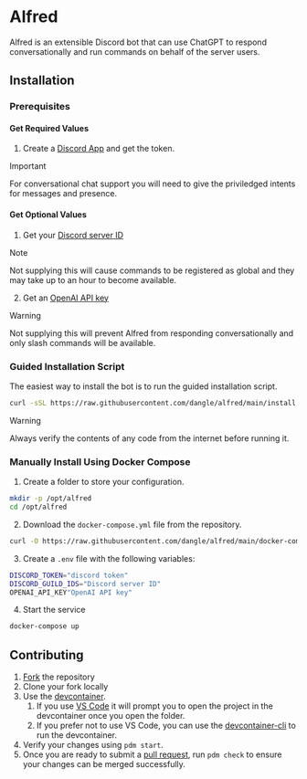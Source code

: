 # Alfred

Alfred is an extensible Discord bot that can use ChatGPT to respond conversationally and run commands on behalf of the server users.

## Installation

### Prerequisites

#### Get Required Values
1. Create a [Discord App](https://discord.com/developers/docs/quick-start/getting-started) and get the token.

  > [!IMPORTANT]
  > For conversational chat support you will need to give the priviledged intents for messages and presence.

#### Get Optional Values
1. Get your [Discord server ID](https://support.discord.com/hc/en-us/articles/206346498-Where-can-I-find-my-User-Server-Message-ID)

  > [!NOTE]
  > Not supplying this will cause commands to be registered as global and they may take up to an hour to become available.

2. Get an [OpenAI API key](https://help.openai.com/en/articles/4936850-where-do-i-find-my-openai-api-key)

  > [!WARNING]
  > Not supplying this will prevent Alfred from responding conversationally and only slash commands will be available.

### Guided Installation Script

The easiest way to install the bot is to run the guided installation script.

```sh
curl -sSL https://raw.githubusercontent.com/dangle/alfred/main/install.sh | sudo bash
```

  > [!WARNING]
  > Always verify the contents of any code from the internet before running it.

### Manually Install Using Docker Compose

1. Create a folder to store your configuration.

```sh
mkdir -p /opt/alfred
cd /opt/alfred
```

2. Download the `docker-compose.yml` file from the repository.

```sh
curl -O https://raw.githubusercontent.com/dangle/alfred/main/docker-compose.yml
```

3. Create a `.env` file with the following variables:

```sh filename=".env"
DISCORD_TOKEN="discord token"
DISCORD_GUILD_IDS="Discord server ID"
OPENAI_API_KEY"OpenAI API key"
```

4. Start the service

```sh
docker-compose up
```

## Contributing

1. [Fork](https://github.com/dangle/alfred/fork) the repository
2. Clone your fork locally
3. Use the [devcontainer](https://containers.dev/).
    1. If you use [VS Code](https://code.visualstudio.com/) it will prompt you to open the project in the devcontainer once you open the folder.
    2. If you prefer not to use VS Code, you can use the [devcontainer-cli](https://github.com/devcontainers/cli) to run the devcontainer.
4. Verify your changes using `pdm start`.
5. Once you are ready to submit a [pull request](https://github.com/dangle/alfred/compare), run `pdm check` to ensure your changes can be merged successfully.
